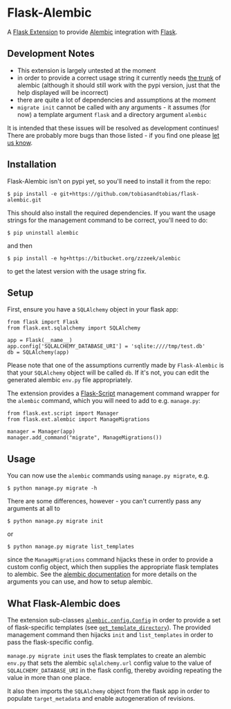 # Flask-Alembic #

A [Flask Extension](http://flask.pocoo.org/docs/extensions/) to provide [Alembic](https://bitbucket.org/zzzeek/alembic) integration with [Flask](http://flask.pocoo.org).

## Development Notes ##

* This extension is largely untested at the moment
* in order to provide a correct usage string it currently needs [the trunk](https://bitbucket.org/zzzeek/alembic) of alembic (although it should still work with the pypi version, just that the help displayed will be incorrect)
* there are quite a lot of dependencies and assumptions at the moment
* `migrate init` cannot be called with any arguments - it assumes (for now) a template argument `flask` and a directory argument `alembic`

It is intended that these issues will be resolved as development continues! There are probably more bugs than those listed - if you find one please [let us know](https://github.com/tobiasandtobias/flask-alembic/issues).

## Installation ##

Flask-Alembic isn't on pypi yet, so you'll need to install it from the repo:

    $ pip install -e git+https://github.com/tobiasandtobias/flask-alembic.git

This should also install the required dependencies. If you want the usage strings for the management command to be correct, you'll need to do:

    $ pip uninstall alembic

and then

    $ pip install -e hg+https://bitbucket.org/zzzeek/alembic

to get the latest version with the usage string fix.

## Setup ##

First, ensure you have a `SQLAlchemy` object in your flask app:

    from flask import Flask
    from flask.ext.sqlalchemy import SQLAlchemy

    app = Flask(__name__)
    app.config['SQLALCHEMY_DATABASE_URI'] = 'sqlite:////tmp/test.db'
    db = SQLAlchemy(app)

Please note that one of the assumptions currently made by `Flask-Alembic` is that your `SQLAlchemy` object will be called `db`. If it's not, you can edit the generated alembic `env.py` file appropriately.

The extension provides a [Flask-Script](http://packages.python.org/Flask-Script/) management command wrapper for the `alembic` command, which you will need to add to e.g. `manage.py`:

    from flask.ext.script import Manager
    from flask.ext.alembic import ManageMigrations

    manager = Manager(app)
    manager.add_command("migrate", ManageMigrations())

## Usage ##

You can now use the `alembic` commands using `manage.py migrate`, e.g.

    $ python manage.py migrate -h

There are some differences, however - you can't currently pass any arguments at all to

    $ python manage.py migrate init

or

    $ python manage.py migrate list_templates

since the `ManageMigrations` command hijacks these in order to provide a custom config object, which then supplies the appropriate flask templates to alembic. See the [alembic documentation](http://alembic.readthedocs.org/en/latest/index.html) for more details on the arguments you can use, and how to setup alembic.

## What Flask-Alembic does ##

The extension sub-classes [`alembic.config.Config`](http://alembic.readthedocs.org/en/latest/api.html#alembic.config.Config) in order to provide a set of flask-specific templates (see [`get_template_directory`](http://alembic.readthedocs.org/en/latest/api.html#alembic.config.Config.get_template_directory)). The provided management command then hijacks `init` and `list_templates` in order to pass the flask-specific config.

`manage.py migrate init` uses the flask templates to create an alembic `env.py` that sets the alembic `sqlalchemy.url` config value to the value of `SQLALCHEMY_DATABASE_URI` in the flask config, thereby avoiding repeating the value in more than one place.

It also then imports the `SQLAlchemy` object from the flask app in order to populate `target_metadata` and enable autogeneration of revisions.
